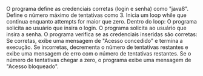O programa define as credenciais corretas (login e senha) como "java8".
Define o número máximo de tentativas como 3.
Inicia um loop while que continua enquanto attempts for maior que zero.
Dentro do loop:
O programa solicita ao usuário que insira o login.
O programa solicita ao usuário que insira a senha.
O programa verifica se as credenciais inseridas são corretas:
Se corretas, exibe uma mensagem de "Acesso concedido" e termina a execução.
Se incorretas, decrementa o número de tentativas restantes e exibe uma mensagem de erro com o número de tentativas restantes.
Se o número de tentativas chegar a zero, o programa exibe uma mensagem de "Acesso bloqueado".
